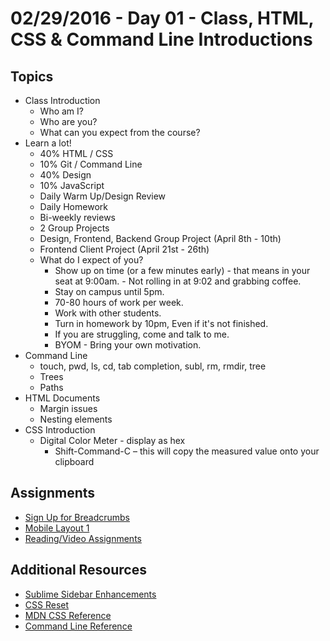 # 02/29/2016 - Day 01 - Class, HTML, CSS & Command Line Introductions

## Topics
- Class Introduction
    + Who am I?
    + Who are you?
    + What can you expect from the course?
- Learn a lot!
    + 40% HTML / CSS
    + 10% Git / Command Line
    + 40% Design
    + 10% JavaScript
    + Daily Warm Up/Design Review
    + Daily Homework
    + Bi-weekly reviews
    + 2 Group Projects
    + Design, Frontend, Backend Group Project (April 8th - 10th)
    + Frontend Client Project (April 21st - 26th)
    + What do I expect of you?
        * Show up on time (or a few minutes early) - that means in your seat at 9:00am. - Not rolling in at 9:02 and grabbing coffee.
        * Stay on campus until 5pm.
        * 70-80 hours of work per week.
        * Work with other students.
        * Turn in homework by 10pm, Even if it's not finished.
        * If you are struggling, come and talk to me.
        * BYOM - Bring your own motivation.
- Command Line
    - touch, pwd, ls, cd, tab completion, subl, rm, rmdir, tree
    - Trees
    - Paths
- HTML Documents
    - Margin issues
    - Nesting elements
- CSS Introduction
    - Digital Color Meter - display as hex
        - Shift-Command-C – this will copy the measured value onto your clipboard

## Assignments
- [Sign Up for Breadcrumbs](https://online.theironyard.com/library/paths/143/units/499/assignments/781)
- [Mobile Layout 1](https://online.theironyard.com/library/paths/143/units/499/assignments/780)
- [Reading/Video Assignments](https://online.theironyard.com/admin/assignments/782)

## Additional Resources
- [Sublime Sidebar Enhancements](https://packagecontrol.io/packages/SideBarEnhancements)
- [CSS Reset](http://meyerweb.com/eric/tools/css/reset/)
- [MDN CSS Reference](https://developer.mozilla.org/en-US/docs/Web/CSS/Reference)
- [Command Line Reference](http://www.cheat-sheets.org/saved-copy/fwunixref.pdf)

